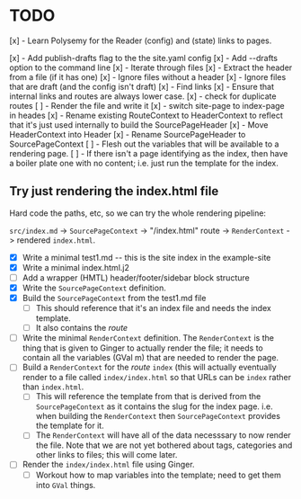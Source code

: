 # TODO

[x] - Learn Polysemy for the Reader (config) and (state) links to pages.

[x] - Add publish-drafts flag to the the site.yaml config
[x] - Add --drafts option to the command line
[x] - Iterate through files
[x] - Extract the header from a file (if it has one)
[x] - Ignore files without a header
[x] - Ignore files that are draft (and the config isn't draft)
[x] - Find links
[x] - Ensure that internal links and routes are always lower case.
[x] - check for duplicate routes
[ ] - Render the file and write it
[x] - switch site-page to index-page in heades
[x] - Rename existing RouteContext to HeaderContext to reflect that it's just
      used internally to build the SourcePageHeader
[x] - Move HeaderContext into Header
[x] - Rename SourcePageHeader to SourcePageContext
[ ] - Flesh out the variables that will be available to a rendering page.
[ ] - If there isn't a page identifying as the index, then have a boiler plate
      one with no content; i.e. just run the template for the index.

## Try just rendering the index.html file

Hard code the paths, etc, so we can try the whole rendering pipeline:

  `src/index.md` -> `SourcePageContext` -> "/index.html" route -> `RenderContext` ->
  rendered `index.html`.

* [x] Write a minimal test1.md  -- this is the site index in the example-site
* [x] Write a minimal index.html.j2
* [ ] Add a wrapper (HMTL) header/footer/sidebar block structure
* [x] Write the `SourcePageContext` definition.
* [x] Build the `SourcePageContext` from the test1.md file
  * [ ] This should reference that it's an index file and needs the index
        template.
  * [ ] It also contains the *route*
* [ ] Write the minimal `RenderContext` definition.  The `RenderContext` is the
      thing that is given to Ginger to actually render the file; it needs to
      contain all the variables (GVal m) that are needed to render the page.
* [ ] Build a `RenderContext` for the *route* `index` (this will actually
      eventually render to a file called `index/index.html` so that URLs can be
      `index` rather than `index.html`.
  * [ ] This will reference the template from that is derived from the
	`SourcePageContext` as it contains the slug for the index page.  i.e.
	when building the `RenderContext` then `SourcePageContext` provides the
	template for it.
  * [ ] The `RenderContext` will have all of the data necesssary to now render
        the file.  Note that we are not yet bothered about tags, categories and
        other links to files; this will come later.
* [ ] Render the `index/index.html` file using Ginger.
  * [ ] Workout how to map variables into the template; need to get them into
        `GVal` things.
